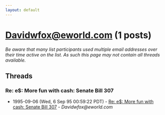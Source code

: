 ```yaml
---
layout: default
---
```


# Davidwfox@eworld.com (1 posts)

_Be aware that many list participants used multiple email addresses over their time active on the list. As such this page may not contain all threads available._

## Threads

### Re: e$: More fun with cash: Senate Bill 307
+ 1995-09-06 (Wed, 6 Sep 95 00:59:22 PDT) - [Re: e$: More fun with cash: Senate Bill 307](/archive/1995/09/94215aa0d78e43794b78edf92d1c7f032d12d04ddef21e9183170e06ee81258d) - _Davidwfox@eworld.com_

